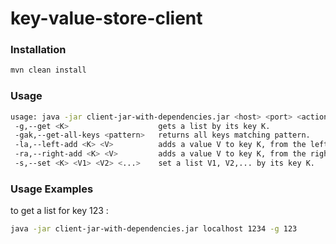 # key-value-store-client

### Installation

```sh
mvn clean install
```

### Usage

```sh
usage: java -jar client-jar-with-dependencies.jar <host> <port> <action> <params>
 -g,--get <K>                    gets a list by its key K.
 -gak,--get-all-keys <pattern>   returns all keys matching pattern.
 -la,--left-add <K> <V>          adds a value V to key K, from the left.
 -ra,--right-add <K> <V>         adds a value V to key K, from the right.
 -s,--set <K> <V1> <V2> <...>    set a list V1, V2,... by its key K.
```

### Usage Examples

to get a list for key 123 :
```sh
java -jar client-jar-with-dependencies.jar localhost 1234 -g 123
```
